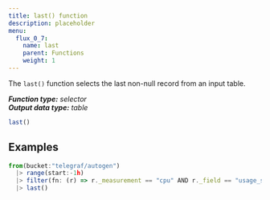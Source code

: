 ```yaml
---
title: last() function
description: placeholder
menu:
  flux_0_7:
    name: last
    parent: Functions
    weight: 1
---
```


The `last()` function selects the last non-null record from an input table.

_**Function type:** selector_  
_**Output data type:** table_

```js
last()
```

## Examples
```js
from(bucket:"telegraf/autogen")
  |> range(start:-1h)
  |> filter(fn: (r) => r._measurement == "cpu" AND r._field == "usage_system")
  |> last()
```

